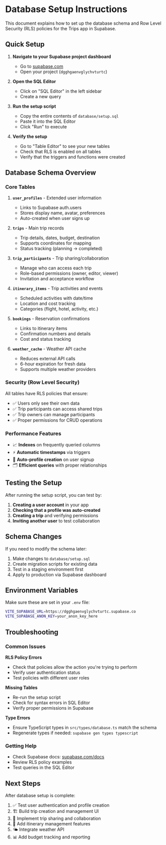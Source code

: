 # Database Setup Instructions

This document explains how to set up the database schema and Row Level Security (RLS) policies for the Trips app in Supabase.

## Quick Setup

1. **Navigate to your Supabase project dashboard**
   - Go to [supabase.com](https://supabase.com)
   - Open your project (`dgghgaenvglychvturtc`)

2. **Open the SQL Editor**
   - Click on "SQL Editor" in the left sidebar
   - Create a new query

3. **Run the setup script**
   - Copy the entire contents of `database/setup.sql`
   - Paste it into the SQL Editor
   - Click "Run" to execute

4. **Verify the setup**
   - Go to "Table Editor" to see your new tables
   - Check that RLS is enabled on all tables
   - Verify that the triggers and functions were created

## Database Schema Overview

### Core Tables

1. **`user_profiles`** - Extended user information
   - Links to Supabase auth.users
   - Stores display name, avatar, preferences
   - Auto-created when user signs up

2. **`trips`** - Main trip records
   - Trip details, dates, budget, destination
   - Supports coordinates for mapping
   - Status tracking (planning → completed)

3. **`trip_participants`** - Trip sharing/collaboration
   - Manage who can access each trip
   - Role-based permissions (owner, editor, viewer)
   - Invitation and acceptance workflow

4. **`itinerary_items`** - Trip activities and events
   - Scheduled activities with date/time
   - Location and cost tracking
   - Categories (flight, hotel, activity, etc.)

5. **`bookings`** - Reservation confirmations
   - Links to itinerary items
   - Confirmation numbers and details
   - Cost and status tracking

6. **`weather_cache`** - Weather API cache
   - Reduces external API calls
   - 6-hour expiration for fresh data
   - Supports multiple weather providers

### Security (Row Level Security)

All tables have RLS policies that ensure:
- ✅ Users only see their own data
- ✅ Trip participants can access shared trips
- ✅ Trip owners can manage participants
- ✅ Proper permissions for CRUD operations

### Performance Features

- 📈 **Indexes** on frequently queried columns
- ⚡ **Automatic timestamps** via triggers
- 🔄 **Auto-profile creation** on user signup
- 🗂️ **Efficient queries** with proper relationships

## Testing the Setup

After running the setup script, you can test by:

1. **Creating a user account** in your app
2. **Checking that a profile was auto-created**
3. **Creating a trip** and verifying permissions
4. **Inviting another user** to test collaboration

## Schema Changes

If you need to modify the schema later:

1. Make changes to `database/setup.sql`
2. Create migration scripts for existing data
3. Test in a staging environment first
4. Apply to production via Supabase dashboard

## Environment Variables

Make sure these are set in your `.env` file:

```bash
VITE_SUPABASE_URL=https://dgghgaenvglychvturtc.supabase.co
VITE_SUPABASE_ANON_KEY=your_anon_key_here
```

## Troubleshooting

### Common Issues

**RLS Policy Errors**
- Check that policies allow the action you're trying to perform
- Verify user authentication status
- Test policies with different user roles

**Missing Tables**
- Re-run the setup script
- Check for syntax errors in SQL Editor
- Verify proper permissions in Supabase

**Type Errors**
- Ensure TypeScript types in `src/types/database.ts` match the schema
- Regenerate types if needed: `supabase gen types typescript`

### Getting Help

- Check Supabase docs: [supabase.com/docs](https://supabase.com/docs)
- Review RLS policy examples
- Test queries in the SQL Editor

## Next Steps

After database setup is complete:
1. ✅ Test user authentication and profile creation
2. 🏗️ Build trip creation and management UI
3. 🤝 Implement trip sharing and collaboration
4. 📱 Add itinerary management features
5. 🌤️ Integrate weather API
6. 📊 Add budget tracking and reporting